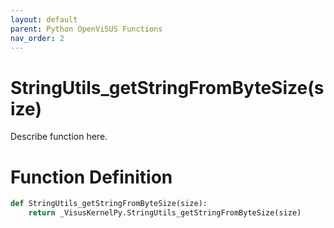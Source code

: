 ```yaml
---
layout: default
parent: Python OpenViSUS Functions
nav_order: 2
---
```


# StringUtils_getStringFromByteSize(size)

Describe function here.

# Function Definition

```python
def StringUtils_getStringFromByteSize(size):
    return _VisusKernelPy.StringUtils_getStringFromByteSize(size)
```